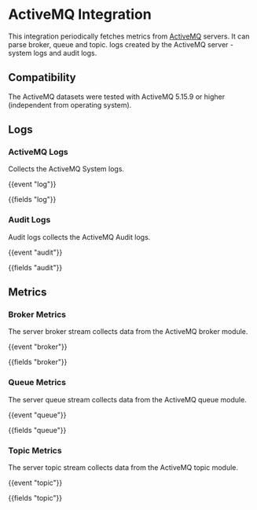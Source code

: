 # ActiveMQ Integration

This integration periodically fetches metrics from [ActiveMQ](https://activemq.apache.org/) servers. It can parse broker, queue and topic.
logs created by the ActiveMQ server - system logs and audit logs.

## Compatibility

The ActiveMQ datasets were tested with ActiveMQ 5.15.9 or higher (independent from operating system).

## Logs

### ActiveMQ Logs

Collects the ActiveMQ System logs.

{{event "log"}}

{{fields "log"}}

### Audit Logs

Audit logs collects the ActiveMQ Audit logs.

{{event "audit"}}

{{fields "audit"}}

## Metrics

### Broker Metrics

The server broker stream collects data from the ActiveMQ broker module. 

{{event "broker"}}

{{fields "broker"}}

### Queue Metrics

The server queue stream collects data from the ActiveMQ queue module.

{{event "queue"}}

{{fields "queue"}}

### Topic Metrics

The server topic stream collects data from the ActiveMQ topic module.

{{event "topic"}}

{{fields "topic"}}
